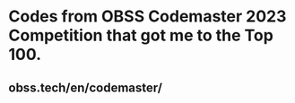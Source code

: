 # Codes from OBSS Codemaster 2023 Competition that got me to the Top 100.
## obss.tech/en/codemaster/ 
